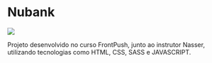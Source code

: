 # Nubank

<div>
  <img src="./img/website.png"/>
</div>

Projeto desenvolvido no curso FrontPush, junto ao instrutor Nasser, utilizando tecnologias como HTML, CSS, SASS e JAVASCRIPT.
